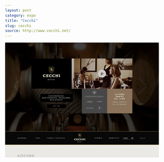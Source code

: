 ```yaml
---
layout: post
category: expo
title: "Cecchi"
slug: cecchi
source: http://www.cecchi.net/
---
```


<img src="/screenshots/cecchi.jpg">
